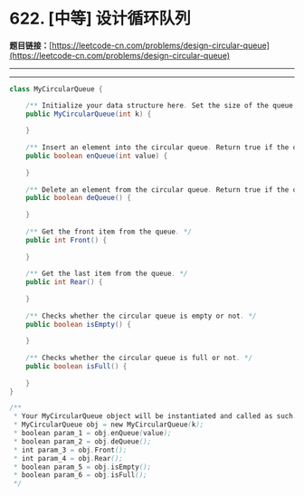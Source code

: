 # 622. [中等] 设计循环队列

**题目链接：**[https://leetcode-cn.com/problems/design-circular-queue](https://leetcode-cn.com/problems/design-circular-queue)

---

<Cards card="leetcode_622_design-circular-queue"></Cards>

---

```java
class MyCircularQueue {

    /** Initialize your data structure here. Set the size of the queue to be k. */
    public MyCircularQueue(int k) {
        
    }
    
    /** Insert an element into the circular queue. Return true if the operation is successful. */
    public boolean enQueue(int value) {
        
    }
    
    /** Delete an element from the circular queue. Return true if the operation is successful. */
    public boolean deQueue() {
        
    }
    
    /** Get the front item from the queue. */
    public int Front() {
        
    }
    
    /** Get the last item from the queue. */
    public int Rear() {
        
    }
    
    /** Checks whether the circular queue is empty or not. */
    public boolean isEmpty() {
        
    }
    
    /** Checks whether the circular queue is full or not. */
    public boolean isFull() {
        
    }
}

/**
 * Your MyCircularQueue object will be instantiated and called as such:
 * MyCircularQueue obj = new MyCircularQueue(k);
 * boolean param_1 = obj.enQueue(value);
 * boolean param_2 = obj.deQueue();
 * int param_3 = obj.Front();
 * int param_4 = obj.Rear();
 * boolean param_5 = obj.isEmpty();
 * boolean param_6 = obj.isFull();
 */
```